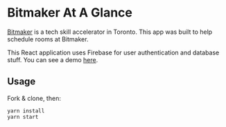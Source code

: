# Bitmaker At A Glance

[Bitmaker](bitmaker.co) is a tech skill accelerator in Toronto. This app was built to help schedule rooms at Bitmaker.

This React application uses Firebase for user authentication and database stuff. You can see a demo [here](https://bitmaker-at-a.firebaseapp.com/).

## Usage

Fork & clone, then:

```
yarn install
yarn start
```


